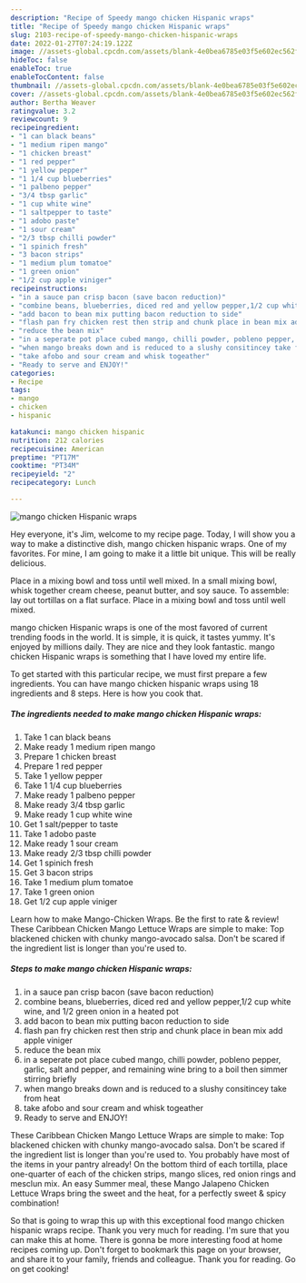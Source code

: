 ```yaml
---
description: "Recipe of Speedy mango chicken Hispanic wraps"
title: "Recipe of Speedy mango chicken Hispanic wraps"
slug: 2103-recipe-of-speedy-mango-chicken-hispanic-wraps
date: 2022-01-27T07:24:19.122Z
image: //assets-global.cpcdn.com/assets/blank-4e0bea6785e03f5e602ec562f230caae08da540cada707380b4fe1bbebba43da.png
hideToc: false
enableToc: true
enableTocContent: false
thumbnail: //assets-global.cpcdn.com/assets/blank-4e0bea6785e03f5e602ec562f230caae08da540cada707380b4fe1bbebba43da.png
cover: //assets-global.cpcdn.com/assets/blank-4e0bea6785e03f5e602ec562f230caae08da540cada707380b4fe1bbebba43da.png
author: Bertha Weaver
ratingvalue: 3.2
reviewcount: 9
recipeingredient:
- "1 can black beans"
- "1 medium ripen mango"
- "1 chicken breast"
- "1 red pepper"
- "1 yellow pepper"
- "1 1/4 cup blueberries"
- "1 palbeno pepper"
- "3/4 tbsp garlic"
- "1 cup white wine"
- "1 saltpepper to taste"
- "1 adobo paste"
- "1 sour cream"
- "2/3 tbsp chilli powder"
- "1 spinich fresh"
- "3 bacon strips"
- "1 medium plum tomatoe"
- "1 green onion"
- "1/2 cup apple viniger"
recipeinstructions:
- "in a sauce pan crisp bacon (save bacon reduction)"
- "combine beans, blueberries, diced red and yellow pepper,1/2 cup white wine, and 1/2 green onion in a heated pot"
- "add bacon to bean mix putting bacon reduction to side"
- "flash pan fry chicken rest then strip and chunk place in bean mix add apple viniger"
- "reduce the bean mix"
- "in a seperate pot place cubed mango, chilli powder, pobleno pepper, garlic, salt and pepper, and remaining wine bring to a boil then simmer stirring briefly"
- "when mango breaks down and is reduced to a slushy consitincey take from heat"
- "take afobo and sour cream and whisk togeather"
- "Ready to serve and ENJOY!"
categories:
- Recipe
tags:
- mango
- chicken
- hispanic

katakunci: mango chicken hispanic 
nutrition: 212 calories
recipecuisine: American
preptime: "PT17M"
cooktime: "PT34M"
recipeyield: "2"
recipecategory: Lunch

---
```



![mango chicken Hispanic wraps](//assets-global.cpcdn.com/assets/blank-4e0bea6785e03f5e602ec562f230caae08da540cada707380b4fe1bbebba43da.png)

Hey everyone, it's Jim, welcome to my recipe page. Today, I will show you a way to make a distinctive dish, mango chicken hispanic wraps. One of my favorites. For mine, I am going to make it a little bit unique. This will be really delicious.

Place in a mixing bowl and toss until well mixed. In a small mixing bowl, whisk together cream cheese, peanut butter, and soy sauce. To assemble: lay out tortillas on a flat surface. Place in a mixing bowl and toss until well mixed.

mango chicken Hispanic wraps is one of the most favored of current trending foods in the world. It is simple, it is quick, it tastes yummy. It's enjoyed by millions daily. They are nice and they look fantastic. mango chicken Hispanic wraps is something that I have loved my entire life.


To get started with this particular recipe, we must first prepare a few ingredients. You can have mango chicken hispanic wraps using 18 ingredients and 8 steps. Here is how you cook that.

<!--inarticleads1-->

##### The ingredients needed to make mango chicken Hispanic wraps:

1. Take 1 can black beans
1. Make ready 1 medium ripen mango
1. Prepare 1 chicken breast
1. Prepare 1 red pepper
1. Take 1 yellow pepper
1. Take 1 1/4 cup blueberries
1. Make ready 1 palbeno pepper
1. Make ready 3/4 tbsp garlic
1. Make ready 1 cup white wine
1. Get 1 salt/pepper to taste
1. Take 1 adobo paste
1. Make ready 1 sour cream
1. Make ready 2/3 tbsp chilli powder
1. Get 1 spinich fresh
1. Get 3 bacon strips
1. Take 1 medium plum tomatoe
1. Take 1 green onion
1. Get 1/2 cup apple viniger


Learn how to make Mango-Chicken Wraps. Be the first to rate &amp; review! These Caribbean Chicken Mango Lettuce Wraps are simple to make: Top blackened chicken with chunky mango-avocado salsa. Don&#39;t be scared if the ingredient list is longer than you&#39;re used to. 

<!--inarticleads2-->

##### Steps to make mango chicken Hispanic wraps:

1. in a sauce pan crisp bacon (save bacon reduction)
1. combine beans, blueberries, diced red and yellow pepper,1/2 cup white wine, and 1/2 green onion in a heated pot
1. add bacon to bean mix putting bacon reduction to side
1. flash pan fry chicken rest then strip and chunk place in bean mix add apple viniger
1. reduce the bean mix
1. in a seperate pot place cubed mango, chilli powder, pobleno pepper, garlic, salt and pepper, and remaining wine bring to a boil then simmer stirring briefly
1. when mango breaks down and is reduced to a slushy consitincey take from heat
1. take afobo and sour cream and whisk togeather
1. Ready to serve and ENJOY!

These Caribbean Chicken Mango Lettuce Wraps are simple to make: Top blackened chicken with chunky mango-avocado salsa. Don&#39;t be scared if the ingredient list is longer than you&#39;re used to. You probably have most of the items in your pantry already! On the bottom third of each tortilla, place one-quarter of each of the chicken strips, mango slices, red onion rings and mesclun mix. An easy Summer meal, these Mango Jalapeno Chicken Lettuce Wraps bring the sweet and the heat, for a perfectly sweet &amp; spicy combination! 

So that is going to wrap this up with this exceptional food mango chicken hispanic wraps recipe. Thank you very much for reading. I'm sure that you can make this at home. There is gonna be more interesting food at home recipes coming up. Don't forget to bookmark this page on your browser, and share it to your family, friends and colleague. Thank you for reading. Go on get cooking!
